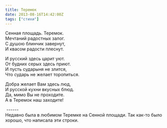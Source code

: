 ```yaml
---
title: Теремок
date: 2013-08-16T14:42:00Z
tags: ["стихи"]
---
```


Сенная площадь. Теремок.  
Мечтаний радостных залог.  
С душою блинчик завернут,  
И квасом радости плеснут.  

И русский здесь царит уют.  
От будних серых здесь приют.  
И пусть сударыня не злится,  
Что сударь не желает торопиться.  

Добра желает Вам здесь люд,  
И русской кухни вкусных блюд.  
Да, мимо Вы не проходите.  
А в Теремок наш заходите!  

 ------  
Недавно была в любимом Теремке на Сенной площади. Так как-то было хорошо, что написала эти строки.  
